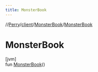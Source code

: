 ```yaml
---
title: MonsterBook
---
```

//[Perry](../../../index.html)/[client](../index.html)/[MonsterBook](index.html)/[MonsterBook](-monster-book.html)



# MonsterBook



[jvm]\
fun [MonsterBook](-monster-book.html)()




